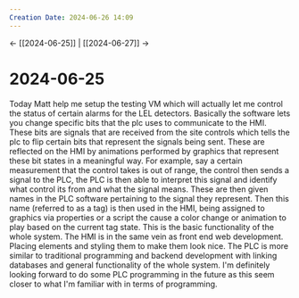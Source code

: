```yaml
---
Creation Date: 2024-06-26 14:09
---
```


<- [[2024-06-25]] | [[2024-06-27]]  ->

# 2024-06-25
Today Matt help me setup the testing VM which will actually let me control the status of certain alarms for the LEL detectors. Basically the software lets you change specific bits that the plc uses to communicate to the HMI. These bits are signals that are received from the site controls which tells the plc to flip certain bits that represent the signals being sent. These are reflected on the HMI by animations performed by graphics that represent these bit states in a meaningful way. For example, say a certain measurement that the control takes is out of range, the control then sends a signal to the PLC, the PLC is then able to interpret this signal and identify what control its from and what the signal means. These are then given names in the PLC software pertaining to the signal they represent. Then this name (referred to as a tag) is then used in the HMI, being assigned to graphics via properties or a script the cause a color change or animation to play based on the current tag state. This is the basic functionality of the whole system. The HMI is in the same vein as front end web development. Placing elements and styling them to make them look nice. The PLC is more similar to traditional programming and backend development with linking databases and general functionality of the whole system. I'm definitely looking forward to do some PLC programming in the future as this seem closer to what I'm familiar with in terms of programming.